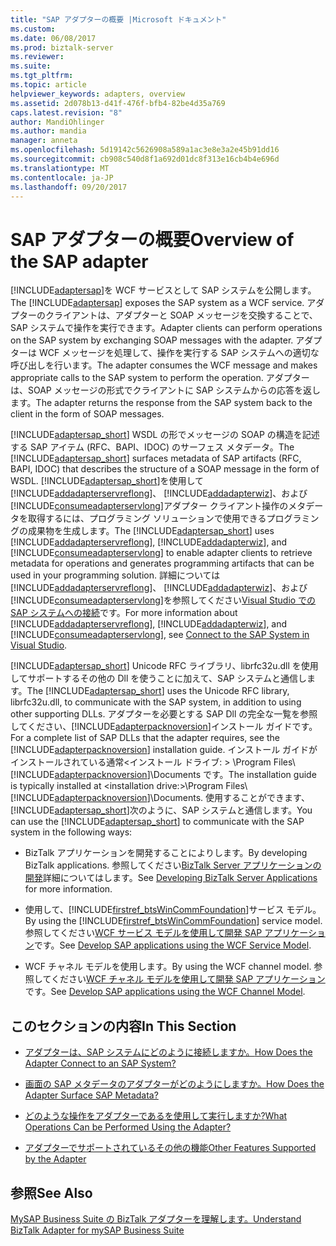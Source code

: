 ```yaml
---
title: "SAP アダプターの概要 |Microsoft ドキュメント"
ms.custom: 
ms.date: 06/08/2017
ms.prod: biztalk-server
ms.reviewer: 
ms.suite: 
ms.tgt_pltfrm: 
ms.topic: article
helpviewer_keywords: adapters, overview
ms.assetid: 2d078b13-d41f-476f-bfb4-82be4d35a769
caps.latest.revision: "8"
author: MandiOhlinger
ms.author: mandia
manager: anneta
ms.openlocfilehash: 5d19142c5626908a589a1ac3e8e3a2e45b91dd16
ms.sourcegitcommit: cb908c540d8f1a692d01dc8f313e16cb4b4e696d
ms.translationtype: MT
ms.contentlocale: ja-JP
ms.lasthandoff: 09/20/2017
---
```

# <a name="overview-of-the-sap-adapter"></a><span data-ttu-id="e1913-102">SAP アダプターの概要</span><span class="sxs-lookup"><span data-stu-id="e1913-102">Overview of the SAP adapter</span></span>
<span data-ttu-id="e1913-103">[!INCLUDE[adaptersap](../../includes/adaptersap-md.md)]を WCF サービスとして SAP システムを公開します。</span><span class="sxs-lookup"><span data-stu-id="e1913-103">The [!INCLUDE[adaptersap](../../includes/adaptersap-md.md)] exposes the SAP system as a WCF service.</span></span> <span data-ttu-id="e1913-104">アダプターのクライアントは、アダプターと SOAP メッセージを交換することで、SAP システムで操作を実行できます。</span><span class="sxs-lookup"><span data-stu-id="e1913-104">Adapter clients can perform operations on the SAP system by exchanging SOAP messages with the adapter.</span></span> <span data-ttu-id="e1913-105">アダプターは WCF メッセージを処理して、操作を実行する SAP システムへの適切な呼び出しを行います。</span><span class="sxs-lookup"><span data-stu-id="e1913-105">The adapter consumes the WCF message and makes appropriate calls to the SAP system to perform the operation.</span></span> <span data-ttu-id="e1913-106">アダプターは、SOAP メッセージの形式でクライアントに SAP システムからの応答を返します。</span><span class="sxs-lookup"><span data-stu-id="e1913-106">The adapter returns the response from the SAP system back to the client in the form of SOAP messages.</span></span>  
  
 <span data-ttu-id="e1913-107">[!INCLUDE[adaptersap_short](../../includes/adaptersap-short-md.md)] WSDL の形でメッセージの SOAP の構造を記述する SAP アイテム (RFC、BAPI、IDOC) のサーフェス メタデータ。</span><span class="sxs-lookup"><span data-stu-id="e1913-107">The [!INCLUDE[adaptersap_short](../../includes/adaptersap-short-md.md)] surfaces metadata of SAP artifacts (RFC, BAPI, IDOC) that describes the structure of a SOAP message in the form of WSDL.</span></span> <span data-ttu-id="e1913-108">[!INCLUDE[adaptersap_short](../../includes/adaptersap-short-md.md)]を使用して[!INCLUDE[addadapterservreflong](../../includes/addadapterservreflong-md.md)]、 [!INCLUDE[addadapterwiz](../../includes/addadapterwiz-md.md)]、および[!INCLUDE[consumeadapterservlong](../../includes/consumeadapterservlong-md.md)]アダプター クライアント操作のメタデータを取得するには、プログラミング ソリューションで使用できるプログラミングの成果物を生成します。</span><span class="sxs-lookup"><span data-stu-id="e1913-108">The [!INCLUDE[adaptersap_short](../../includes/adaptersap-short-md.md)] uses [!INCLUDE[addadapterservreflong](../../includes/addadapterservreflong-md.md)], [!INCLUDE[addadapterwiz](../../includes/addadapterwiz-md.md)], and [!INCLUDE[consumeadapterservlong](../../includes/consumeadapterservlong-md.md)] to enable adapter clients to retrieve metadata for operations and generates programming artifacts that can be used in your programming solution.</span></span> <span data-ttu-id="e1913-109">詳細については[!INCLUDE[addadapterservreflong](../../includes/addadapterservreflong-md.md)]、 [!INCLUDE[addadapterwiz](../../includes/addadapterwiz-md.md)]、および[!INCLUDE[consumeadapterservlong](../../includes/consumeadapterservlong-md.md)]を参照してください[Visual Studio での SAP システムへの接続](../../adapters-and-accelerators/adapter-sap/connect-to-the-sap-system-in-visual-studio.md)です。</span><span class="sxs-lookup"><span data-stu-id="e1913-109">For more information about [!INCLUDE[addadapterservreflong](../../includes/addadapterservreflong-md.md)], [!INCLUDE[addadapterwiz](../../includes/addadapterwiz-md.md)], and [!INCLUDE[consumeadapterservlong](../../includes/consumeadapterservlong-md.md)], see [Connect to the SAP System in Visual Studio](../../adapters-and-accelerators/adapter-sap/connect-to-the-sap-system-in-visual-studio.md).</span></span>  
  
 <span data-ttu-id="e1913-110">[!INCLUDE[adaptersap_short](../../includes/adaptersap-short-md.md)] Unicode RFC ライブラリ、librfc32u.dll を使用してサポートするその他の Dll を使うことに加えて、SAP システムと通信します。</span><span class="sxs-lookup"><span data-stu-id="e1913-110">The [!INCLUDE[adaptersap_short](../../includes/adaptersap-short-md.md)] uses the Unicode RFC library, librfc32u.dll, to communicate with the SAP system, in addition to using other supporting DLLs.</span></span> <span data-ttu-id="e1913-111">アダプターを必要とする SAP Dll の完全な一覧を参照してください、[!INCLUDE[adapterpacknoversion](../../includes/adapterpacknoversion-md.md)]インストール ガイドです。</span><span class="sxs-lookup"><span data-stu-id="e1913-111">For a complete list of SAP DLLs that the adapter requires, see the [!INCLUDE[adapterpacknoversion](../../includes/adapterpacknoversion-md.md)] installation guide.</span></span> <span data-ttu-id="e1913-112">インストール ガイドがインストールされている通常\<インストール ドライブ: > \Program Files\\[!INCLUDE[adapterpacknoversion](../../includes/adapterpacknoversion-md.md)]\Documents です。</span><span class="sxs-lookup"><span data-stu-id="e1913-112">The installation guide is typically installed at \<installation drive:>\Program Files\\[!INCLUDE[adapterpacknoversion](../../includes/adapterpacknoversion-md.md)]\Documents.</span></span> <span data-ttu-id="e1913-113">使用することができます、[!INCLUDE[adaptersap_short](../../includes/adaptersap-short-md.md)]次のように、SAP システムと通信します。</span><span class="sxs-lookup"><span data-stu-id="e1913-113">You can use the [!INCLUDE[adaptersap_short](../../includes/adaptersap-short-md.md)] to communicate with the SAP system in the following ways:</span></span>  
  
-   <span data-ttu-id="e1913-114">BizTalk アプリケーションを開発することによりします。</span><span class="sxs-lookup"><span data-stu-id="e1913-114">By developing BizTalk applications.</span></span> <span data-ttu-id="e1913-115">参照してください[BizTalk Server アプリケーションの開発](../../core/developing-biztalk-server-applications.md)詳細についてはします。</span><span class="sxs-lookup"><span data-stu-id="e1913-115">See [Developing BizTalk Server Applications](../../core/developing-biztalk-server-applications.md) for more information.</span></span>  
  
-   <span data-ttu-id="e1913-116">使用して、[!INCLUDE[firstref_btsWinCommFoundation](../../includes/firstref-btswincommfoundation-md.md)]サービス モデル。</span><span class="sxs-lookup"><span data-stu-id="e1913-116">By using the [!INCLUDE[firstref_btsWinCommFoundation](../../includes/firstref-btswincommfoundation-md.md)] service model.</span></span> <span data-ttu-id="e1913-117">参照してください[WCF サービス モデルを使用して開発 SAP アプリケーション](../../adapters-and-accelerators/adapter-sap/develop-sap-applications-using-the-wcf-service-model.md)です。</span><span class="sxs-lookup"><span data-stu-id="e1913-117">See [Develop SAP applications using the WCF Service Model](../../adapters-and-accelerators/adapter-sap/develop-sap-applications-using-the-wcf-service-model.md).</span></span>
  
-   <span data-ttu-id="e1913-118">WCF チャネル モデルを使用します。</span><span class="sxs-lookup"><span data-stu-id="e1913-118">By using the WCF channel model.</span></span> <span data-ttu-id="e1913-119">参照してください[WCF チャネル モデルを使用して開発 SAP アプリケーション](../../adapters-and-accelerators/adapter-sap/develop-sap-applications-using-the-wcf-channel-model.md)です。</span><span class="sxs-lookup"><span data-stu-id="e1913-119">See [Develop SAP applications using the WCF Channel Model](../../adapters-and-accelerators/adapter-sap/develop-sap-applications-using-the-wcf-channel-model.md).</span></span>
  
## <a name="in-this-section"></a><span data-ttu-id="e1913-120">このセクションの内容</span><span class="sxs-lookup"><span data-stu-id="e1913-120">In This Section</span></span>  
  
-   [<span data-ttu-id="e1913-121">アダプターは、SAP システムにどのように接続しますか。</span><span class="sxs-lookup"><span data-stu-id="e1913-121">How Does the Adapter Connect to an SAP System?</span></span>](https://msdn.microsoft.com/library/cc185540.aspx)  
  
-   [<span data-ttu-id="e1913-122">画面の SAP メタデータのアダプターがどのようにしますか。</span><span class="sxs-lookup"><span data-stu-id="e1913-122">How Does the Adapter Surface SAP Metadata?</span></span>](https://msdn.microsoft.com/library/dd788039.aspx)  
  
-   [<span data-ttu-id="e1913-123">どのような操作をアダプターであるを使用して実行しますか?</span><span class="sxs-lookup"><span data-stu-id="e1913-123">What Operations Can be Performed Using the Adapter?</span></span>](https://msdn.microsoft.com/library/dd788159.aspx)  
  
-   [<span data-ttu-id="e1913-124">アダプターでサポートされているその他の機能</span><span class="sxs-lookup"><span data-stu-id="e1913-124">Other Features Supported by the Adapter</span></span>](https://msdn.microsoft.com/library/dd788022.aspx)  
  
## <a name="see-also"></a><span data-ttu-id="e1913-125">参照</span><span class="sxs-lookup"><span data-stu-id="e1913-125">See Also</span></span>  
 [<span data-ttu-id="e1913-126">MySAP Business Suite の BizTalk アダプターを理解します。</span><span class="sxs-lookup"><span data-stu-id="e1913-126">Understand BizTalk Adapter for mySAP Business Suite</span></span>](../../adapters-and-accelerators/adapter-sap/understand-biztalk-adapter-for-mysap-business-suite.md)
